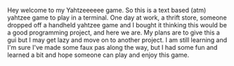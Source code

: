 Hey welcome to my Yahtzeeeeee game. So this is a text based (atm) yahtzee game to play in a terminal. One day at work, a thrift store, someone dropped off a handheld yahtzee game and 
I bought it thinking this would be a good programming project, and here we are. My plans are to give this a gui but I may get lazy and move on to another project. I am still
learning and I'm sure I've made some faux pas along the way, but I had some fun and learned a bit and hope someone can play and enjoy this game.
